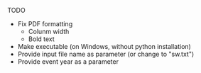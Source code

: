 TODO

* Fix PDF formatting
  * Colunm width
  * Bold text
* Make executable (on Windows, without python installation)
* Provide input file name as parameter (or change to "sw.txt")
* Provide event year as a parameter